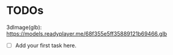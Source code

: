 # TODOs

3dImage(glb): https://models.readyplayer.me/68f355e5ff35889121b69466.glb

- [ ] Add your first task here.
